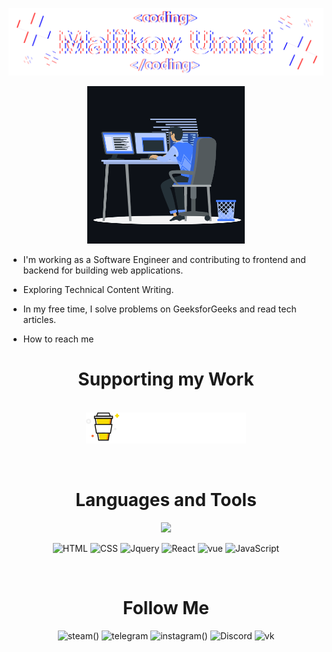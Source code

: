 ![Header](https://github.com/MrUmid2oo4/mrumid2oo4/blob/main/assets/header.png)

<div align="center">
<img  src="https://github.com/MrUmid2oo4/mrumid2oo4/blob/main/assets/animation.gif" width="50%"/>
</div>


- I'm working as a Software Engineer and contributing to frontend and backend for building web applications.

- Exploring Technical Content Writing.

- In my free time, I solve problems on GeeksforGeeks and read tech articles.

- How to reach me

<h1 align="center"> Supporting my Work </h1>

<div align="center">
    <br/>
        <a  href=""><img src="https://github.com/MrUmid2oo4/mrumid2oo4/blob/main/assets/12.png"/></a> 
   <p>
    <br /> 
   </p> 
</div>



<h1 align="center"> Languages and Tools </h1>

<div align="center">

<img src="https://media.giphy.com/media/M9gbBd9nbDrOTu1Mqx/giphy.gif" width="150"/>


![HTML](https://img.shields.io/badge/-HTML-090909?style=for-the-badge&logo=html5)
![CSS](https://img.shields.io/badge/-CSS-090909?style=for-the-badge&logo=CSS3)
![Jquery](https://img.shields.io/badge/-Jquery-090909?style=for-the-badge&logo=Jquery&logoColor=00b4d8)
![React](https://img.shields.io/badge/-React-090909?style=for-the-badge&logo=React&logoColor=00b4d8)
![vue](https://img.shields.io/badge/-vue-090909?style=for-the-badge&logo=Vue.js)
![JavaScript](https://img.shields.io/badge/-JavaScript-090909?style=for-the-badge&logo=JavaScript&logoColor=E9D54D)

</div>


<br /> 
<h1 align="center"> Follow Me </h1>
<div align="center">

![steam](https://img.shields.io/badge/-steam-090909?style=for-the-badge&logo=steam&logoColor=0077b6 (https://steamcommunity.com/id/um1x31/))()
![telegram](https://img.shields.io/badge/-telegram-090909?style=for-the-badge&logo=telegram (https://t.me/mr_um1x))
![instagram](https://img.shields.io/badge/-instagram-090909?style=for-the-badge&logo=instagram)()
![Discord](https://img.shields.io/badge/-Discord-090909?style=for-the-badge&logo=Discord (https://discord.com/channels/@umid4669))
![vk](https://img.shields.io/badge/-vkontakte-090909?style=for-the-badge&logo=vk&logoColor=00a6fb)

</div>




